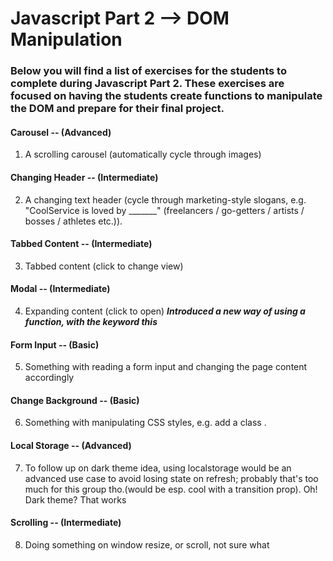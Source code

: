 # Javascript Part 2 --> DOM Manipulation

### Below you will find a list of exercises for the students to complete during Javascript Part 2. These exercises are focused on having the students create functions to manipulate the DOM and prepare for their final project.


#### Carousel -- (Advanced)
1. A scrolling carousel (automatically cycle through images)
#### Changing Header -- (Intermediate)
2. A changing text header (cycle through marketing-style slogans, e.g. "CoolService is loved by _______" (freelancers / go-getters / artists / bosses / athletes etc.)).
#### Tabbed Content -- (Intermediate)
3. Tabbed content (click to change view)
#### Modal -- (Intermediate)
4. Expanding content (click to open)
***Introduced a new way of using a function, with the keyword this***
#### Form Input -- (Basic)
5. Something with reading a form input and changing the page content accordingly
#### Change Background -- (Basic)
6. Something with manipulating CSS styles, e.g. add a class .
#### Local Storage -- (Advanced)
7. To follow up on dark theme idea, using localstorage would be an advanced use case to avoid losing state on refresh; probably that's too much for this group tho.(would be esp. cool with a transition prop). Oh! Dark theme? That works
#### Scrolling -- (Intermediate)
8. Doing something on window resize, or scroll, not sure what


